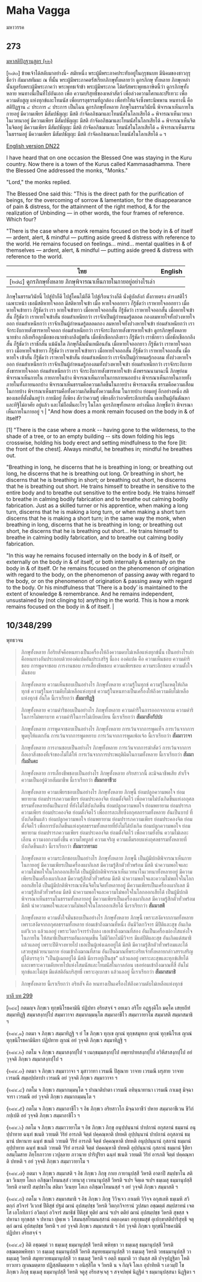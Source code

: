 # Maha Vagga
มหาวรรค

## 273
[มหาสติปัฏฐานสูตร (๒๒)](https://84000.org/tipitaka/read/r.php?B=10&A=6257&eng=)

[๒๗๓] ข้าพเจ้าได้สดับมาอย่างนี้-
             สมัยหนึ่ง พระผู้มีพระภาคประทับอยู่ในกุรุชนบท มีนิคมของชาวกุรุ ชื่อว่า
กัมมาสทัมมะ ณ ที่นั้น พระผู้มีพระภาคตรัสเรียกภิกษุทั้งหลายว่า ดูกรภิกษุ
ทั้งหลาย ภิกษุเหล่านั้นทูลรับพระผู้มีพระภาคว่า พระพุทธเจ้าข้า พระผู้มีพระภาค
ได้ตรัสพระพุทธภาษิตนี้ว่า ดูกรภิกษุทั้งหลาย หนทางนี้เป็นที่ไปอันเอก เพื่อ
ความบริสุทธิ์ของเหล่าสัตว์ เพื่อล่วงความโศกและปริเทวะ เพื่อความดับสูญ
แห่งทุกข์และโทมนัส เพื่อบรรลุธรรมที่ถูกต้อง เพื่อทำให้แจ้งซึ่งพระนิพพาน
หนทางนี้ คือ สติปัฏฐาน ๔ ประการ ๔ ประการ เป็นไฉน ดูกรภิกษุทั้งหลาย
ภิกษุในธรรมวินัยนี้ พิจารณาเห็นกายในกายอยู่ มีความเพียร มีสัมปชัญญะ
มีสติ กำจัดอภิชฌาและโทมนัสในโลกเสียได้ ๑ พิจารณาเห็นเวทนาในเวทนาอยู่
มีความเพียร มีสัมปชัญญะ มีสติ กำจัดอภิชฌาและโทมนัสในโลกเสียได้ ๑
พิจารณาเห็นจิตในจิตอยู่ มีความเพียร มีสัมปชัญญะ มีสติ กำจัดอภิชฌาและ
โทมนัสในโลกเสียได้ ๑ พิจารณาเห็นธรรมในธรรมอยู่ มีความเพียร มีสัมปชัญญะ
มีสติ กำจัดอภิชฌาและโทมนัสในโลกเสียได้ ๑ ฯ

[English version DN22](https://accesstoinsight.org/tipitaka/dn/dn.22.0.than.html)

I have heard that on one occasion the Blessed One was staying in the Kuru country. Now there is a town of the Kurus called Kammasadhamma. There the Blessed One addressed the monks, "Monks."

"Lord," the monks replied.

The Blessed One said this: "This is the direct path for the purification of beings, for the overcoming of sorrow & lamentation, for the disappearance of pain & distress, for the attainment of the right method, & for the realization of Unbinding — in other words, the four frames of reference. Which four?

"There is the case where a monk remains focused on the body in & of itself — ardent, alert, & mindful — putting aside greed & distress with reference to the world. He remains focused on feelings... mind... mental qualities in & of themselves — ardent, alert, & mindful — putting aside greed & distress with reference to the world.

| ไทย | English |
|-----|---------|
| [๒๗๔] ดูกรภิกษุทั้งหลาย ภิกษุพิจารณาเห็นกายในกายอยู่อย่างไรเล่า
ภิกษุในธรรมวินัยนี้ ไปสู่ป่าก็ดี ไปสู่โคนไม้ก็ดี ไปสู่เรือนว่างก็ดี นั่งคู้บัลลังก์
ตั้งกายตรง ดำรงสติไว้เฉพาะหน้า เธอมีสติหายใจออก มีสติหายใจเข้า เมื่อ
หายใจออกยาว ก็รู้ชัดว่า เราหายใจออกยาว เมื่อหายใจเข้ายาว ก็รู้ชัดว่า เรา
หายใจเข้ายาว เมื่อหายใจออกสั้น ก็รู้ชัดว่า เราหายใจออกสั้น เมื่อหายใจเข้า
สั้น ก็รู้ชัดว่า เราหายใจเข้าสั้น ย่อมสำเหนียกว่า เราจักเป็นผู้กำหนดรู้ตลอด
กองลมหายใจทั้งปวงหายใจออก ย่อมสำเหนียกว่า เราจักเป็นผู้กำหนดรู้ตลอดกอง
ลมหายใจทั้งปวงหายใจเข้า ย่อมสำเหนียกว่า เราจักระงับกายสังขารหายใจออก
ย่อมสำเหนียกว่า เราจักระงับกายสังขารหายใจเข้า ดูกรภิกษุทั้งหลาย นายช่าง
กลึงหรือลูกมือของนายช่างกลึงผู้ขยัน เมื่อชักเชือกกลึงยาว ก็รู้ชัดว่า เราชักยาว
เมื่อชักเชือกกลึงสั้น ก็รู้ชัดว่า เราชักสั้น แม้ฉันใด ภิกษุก็ฉันนั้นเหมือนกัน
เมื่อหายใจออกยาว ก็รู้ชัดว่า เราหายใจออกยาว เมื่อหายใจเข้ายาว ก็รู้ชัดว่า
เราหายใจเข้ายาว เมื่อหายใจออกสั้น ก็รู้ชัดว่า เราหายใจออกสั้น เมื่อหายใจ
เข้าสั้น ก็รู้ชัดว่า เราหายใจเข้าสั้น ย่อมสำเหนียกว่า เราจักเป็นผู้กำหนดรู้กองลม
ทั้งปวงหายใจออก ย่อมสำเหนียกว่า เราจักเป็นผู้กำหนดรู้กองลมทั้งปวงหายใจเข้า
ย่อมสำเหนียกว่า เราจักระงับกายสังขารหายใจออก ย่อมสำเหนียกว่า เรา
จักระงับกายสังขารหายใจเข้า ดังพรรณนามาฉะนี้ ภิกษุย่อมพิจารณาเห็นกายใน
กายภายในบ้าง พิจารณาเห็นกายในกายภายนอกบ้าง พิจารณาเห็นกายในกายทั้ง
ภายในทั้งภายนอกบ้าง พิจารณาเห็นธรรมคือความเกิดขึ้นในกายบ้าง พิจารณาเห็น
ธรรมคือความเสื่อมในกายบ้าง พิจารณาเห็นธรรมคือทั้งความเกิดขึ้นทั้งความเสื่อม
ในกายบ้าง ย่อมอยู่ อีกอย่างหนึ่ง สติของเธอที่ตั้งมั่นอยู่ว่า กายมีอยู่ ก็เพียง
สักว่าความรู้ เพียงสักว่าอาศัยระลึกเท่านั้น เธอเป็นผู้อันตัณหาและทิฐิไม่อาศัย
อยู่แล้ว และไม่ถือมั่นอะไรๆ ในโลก ดูกรภิกษุทั้งหลาย อย่างนี้แล ภิกษุชื่อว่า
พิจารณาเห็นกายในกายอยู่ ฯ 
| "And how does a monk remain focused on the body in & of itself?

[1] "There is the case where a monk -- having gone to the wilderness, to the shade of a tree, or to an empty building -- sits down folding his legs crosswise, holding his body erect and setting mindfulness to the fore [lit: the front of the chest]. Always mindful, he breathes in; mindful he breathes out.

"Breathing in long, he discerns that he is breathing in long; or breathing out long, he discerns that he is breathing out long. Or breathing in short, he discerns that he is breathing in short; or breathing out short, he discerns that he is breathing out short. He trains himself to breathe in sensitive to the entire body and to breathe out sensitive to the entire body. He trains himself to breathe in calming bodily fabrication and to breathe out calming bodily fabrication. Just as a skilled turner or his apprentice, when making a long turn, discerns that he is making a long turn, or when making a short turn discerns that he is making a short turn; in the same way the monk, when breathing in long, discerns that he is breathing in long; or breathing out short, he discerns that he is breathing out short... He trains himself to breathe in calming bodily fabrication, and to breathe out calming bodily fabrication.

"In this way he remains focused internally on the body in & of itself, or externally on the body in & of itself, or both internally & externally on the body in & of itself. Or he remains focused on the phenomenon of origination with regard to the body, on the phenomenon of passing away with regard to the body, or on the phenomenon of origination & passing away with regard to the body. Or his mindfulness that ’There is a body’ is maintained to the extent of knowledge & remembrance. And he remains independent, unsustained by (not clinging to) anything in the world. This is how a monk remains focused on the body in & of itself. |



## 10/348/299

พุทธวจน
> ภิกษุทั้งหลาย ก็อริยสัจคือหนทางเป็นเครื่องให้ถึงความดบไม่เหลือแห่งทุกข์นั้น เป็นอย่างไรเล่า
> คือหนทางอันประกอบด้วยองค์แปดอันประเสริฐ นี้เอง
> องค์แปด คือ
> ความเห็นชอบ ความดำริชอบ
> การพูดจาชอบ การงานชอบ การเลี้ยงชีพชอบ
> ความเพียรชอบ ความระลึกชอบ ความตั้งใจมั่นชอบ

> ภิกษุทั้งหลาย ความเห็นชอบเป็นอย่างไร
> ภิกษุทั้งหลาย ความรู้ในทุกข์ ความรู้ในเหตุให้เกิดทุกข์ ความรู้ในความดับไม่เหลือแห่งทุกข์ ความรู้ในหนทางเป็นเครื่องให้ถึงความดับไม่เหลือแห่งทุกข์ อันใด นี้เราเรียกว่า **สัมมาทิฏฐิ**

> ภิกษุทั้งหลาย ความดำริชอบเป็นอย่างไร
> ภิกษุทั้งหลาย ความดำริในการออกจากกาม ความดำริในการไม่พยาบาท ความดำริในการไม่เบียดเบียน นี้เราเรียกว่า **สัมมาสังกัปปะ**

> ภิกษุทั้งหลาย การพูดจาชอบเป็นอย่างไร
> ภิกษุทั้งหลาย การเว้นจากการพูดเท็จ การเว้นจากการพูดยุให้แตกกัน การเว้นจากการพูดหยาบ การเว้นจากการพูดเพ้อเจ้อ นี้เราเรียกว่า **สัมมาวาจา**

> ภิกษุทั้งหลาย การงานชอบเป็นอย่างไร
> ภิกษุทั้งหลาย การเว้นจากการฆ่าสัตว์ การเว้นจากการถือเอาสิ่งของที่เจ้าของไม่ได้ให้ การเว้นจากการประพฤติผิดในกามทั้งหลาย นี้เราเรียกว่า **สัมมากัมมันตะ**

> ภิกษุทั้งหลาย การเลี้ยงชีพชอบเป็นอย่างไร
> ภิกษุทั้งหลาย อริยสาวกนี้ ละมิจฉาชีพเสีย สำเร็จความเป็นอยู่ด้วยสัมมาชีพ นี้เราเรียกว่า **สัมมาอาชีวะ**

> ภิกษุทั้งหลาย ความเพียรชอบเป็นอย่างไร
> ภิกษุทั้งหลาย ภิกษุนี้ ย่อมปลูกความพอใจ ย่อมพยายาม ย่อมปรารภความเพียร ย่อมประคองจิต ย่อมตั้งจิตไว้ เพื่อความไม่บังเกิดขึ้นแห่งอกุศลธรรมทั้งหลายอันเป็นบาป ที่ยังไม่ได้บังเกิดขึ้น 
> ย่อมปลูกความพอใจ ย่อมพยายาม ย่อมปรารภความเพียร ย่อมประคองจิต ย่อมตั้งจิตไว้ เพื่อการละเสียซึ่งอกุศลกรรมทั้งหลาย อันเป็นบาป ที่บังเกิดขึ้นแล้ว
> ย่อมปลูกความพอใจ ย่อมพยายาม ย่อมปรารภความเพียร ย่อมประคองจิต ย่อมตั้งจิตไว้ เพื่อการบังเกิดขึ้นแห่งกุศลธรรมทั้งหลายที่ยังไม่ได้บังเกิด
> ย่อมปลูกความพอใจ ย่อมพยายาม ย่อมปรารภความเพียร ย่อมประคองจิต ย่อมตั้งจิตไว้ เพื่อความยั่งยืน ความไม่เลอะเลือน ความงอกงามยิ่งขึ้น ความไพบูลย์ ความเจริญ ความเต็มรอบแห่งกุศลธรรมทั้งหลายที่บังเกิดขึ้นแล้ว
> นี้เราเรียกว่า **สัมมาวายามะ**

> ภิกษุทั้งหลาย ความระลึกชอบเป็นอย่างไร
> ภิกษุทั้งหลาย ภิกษุนี้ เป็นผู้มีปกติพิจารณาเห็นกายในกายอยู่ มีความเพียรเป็นเครื่องเผากิเลส มีความรู้สึกตัวทั่วพร้อม มีสติ นำความพอใจและความไม่พอใจในโลกออกเสียได้
> เป็นผู้มีปกติพิจารณาเห็นเวทนาในเวทนาทั้งหลายอยู่ มีความเพียรเป็นเครื่องเผากิเลส มีความรู้สึกตัวทั่วพร้อม มีสติ นำความพอใจและความไม่พอใจในโลกออกเสียได้
> เป็นผู้มีปกติพิจารณาเห็นจิตในจิตทั้งหลายอยู่ มีความเพียรเป็นเครื่องเผากิเลส มีความรู้สึกตัวทั่วพร้อม มีสติ นำความพอใจและความไม่พอใจในโลกออกเสียได้
> เป็นผู้มีปกติพิจารณาเห็นธรรมในธรรมทั้งหลายอยู่ มีความเพียรเป็นเครื่องเผากิเลส มีความรู้สึกตัวทั่วพร้อม มีสติ นำความพอใจและความไม่พอใจในโลกออกเสียได้
> นี้เราเรียกว่า **สัมมาสติ**

> ภิกษุทั้งหลาย ความตั้งใจมั่นชอบเป็นอย่างไร
> ภิกษุทั้งหลาย ภิกษุนี้ เพราะสงัดจากกามทั้งหลาย เพราะสงัดจากอกุศลธรรมทั้งหลาย ย่อมเข้าถึงฌาณที่หนึ่ง อันมีวิตกวิจาร มีปีติและสุข อันเกิดแต่วิเวก แล้วแลอยู่
> เพราะวิตกวิจารรำงับลง เธอเข้าถึงฌาณที่สอง อันเป็นเครื่องผ่องใสแห่งใจในภายใน ให้สมาธิเป็นธรรมอันเอกผุดขึ้น ไม่มีวิตกไม่มีวิจาร มีแต่ปีติและสุข อันเกิดแต่สมาธิแล้วแลอยู่
> เพราะปีติจางหายไป เธอเป็นผู้เพ่งเฉยอยู่ได้ มีสติ มีความรู้สึกตัวทั่วพร้อมและได้เสวยสุขด้วยนามกาย ย่อมเข้าถึงฌาณที่สาม อันเป็นฌาณที่พระอริยเจ้าทั้งหลายกล่าวสรรเสริญผู้ได้บรรลุว่า "เป็นผู้เฉยอยู่ได้ มีสติ มีการอยู่เป็นสุข" แล้วแลอยู่
> เพราะละสุขและทุกข์เสียได้ และเพราะความดับหายไปแห่งโสมนัสและโทมนัสในกาลก่อน เธอย่อมเข้าถึงฌาณที่สี่ อันไม่ทุกข์และไม่สุข มีแต่สติอันบริสุทธิ์ เพราะอุเบกขา แล้วแลอยู่
> นี้เราเรียกว่า **สัมมาสมาธิ**

> ภิกษุทั้งหลาย นี้เราเรียกว่า อริยสัจ คือ หนทางเป็นเครื่องให้ถึงความดับไม่เหลือแห่งทุกข์

[บาลี บท 299](https://84000.org/tipitaka/read/pali_read.php?B=10&A=6842&w=&modeTY=2)

[๒๙๙]  กตมญฺจ  ภิกฺขเว  ทุกฺขนิโรธคามินี  ปฏิปทา  อริยสจฺจํ  ฯ
อยเมว  อริโย  อฏฺฐงฺคิโก  มคฺโค  เสยฺยถีทํ  สมฺมาทิฏฺฐิ  สมฺมาสงฺกปฺโป
สมฺมาวาจา   สมฺมากมฺมนฺโต   สมฺมาอาชีโว   สมฺมาวายาโม   สมฺมาสติ
สมฺมาสมาธิ ฯ

{๒๙๙.๑}  กตมา  จ  ภิกฺขเว  สมฺมาทิฏฺฐิ ฯ ยํ โข ภิกฺขเว ทุกฺเข
ญาณํ    ทุกฺขสมุทเย    ญาณํ   ทุกฺขนิโรเธ   ญาณํ   ทุกฺขนิโรธคามินิยา
ปฏิปทาย ญาณํ อยํ วุจฺจติ ภิกฺขเว สมฺมาทิฏฺฐิ ฯ

{๒๙๙.๒}  กตโม  จ  ภิกฺขเว  สมฺมาสงฺกปฺโป ฯ เนกฺขมฺมสงฺกปฺโป
อพฺยาปาทสงฺกปฺโป อวิหึสาสงฺกปฺโป อยํ วุจฺจติ ภิกฺขเว สมฺมาสงฺกปฺโป ฯ
     
{๒๙๙.๓}  กตมา  จ  ภิกฺขเว  สมฺมาวาจา  ฯ มุสาวาทา เวรมณี
ปิสุณาย   วาจาย   เวรมณี   ผรุสาย   วาจาย  เวรมณี  สมฺผปฺปลาปา
เวรมณี อยํ วุจฺจติ ภิกฺขเว สมฺมาวาจา ฯ

{๒๙๙.๔}   กตโม  จ  ภิกฺขเว  สมฺมากมฺมนฺโต  ฯ  ปาณาติปาตา
เวรมณี   อทินฺนาทานา   เวรมณี   กาเมสุ   มิจฺฉาจารา  เวรมณี  อยํ
วุจฺจติ ภิกฺขเว สมฺมากมฺมนฺโต ฯ

{๒๙๙.๕}  กตโม จ ภิกฺขเว สมฺมาอาชีโว ฯ อิธ ภิกฺขเว อริยสาวโก
มิจฺฉาอาชีวํ  ปหาย  สมฺมาอาชีเวน  ชีวิกํ  กปฺเปติ  อยํ  วุจฺจติ  ภิกฺขเว
สมฺมาอาชีโว ฯ

{๒๙๙.๖}  กตโม  จ  ภิกฺขเว  สมฺมาวายาโม ฯ อิธ ภิกฺขเว ภิกฺขุ
อนุปฺปนฺนานํ  ปาปกานํ  อกุสลานํ  ธมฺมานํ อนุปฺปาทาย ฉนฺทํ ชเนติ วายมติ
วิริยํ    อารภติ    จิตฺตํ   ปคฺคณฺหาติ   ปทหติ   อุปฺปนฺนานํ   ปาปกานํ
อกุสลานํ   ธมฺมานํ   ปหานาย   ฉนฺทํ   ชเนติ  วายมติ  วิริยํ  อารภติ
จิตฺตํ     ปคฺคณฺหาติ     ปทหติ     อนุปฺปนฺนานํ    กุสลานํ    ธมฺมานํ
อุปฺปาทาย   ฉนฺทํ   ชเนติ   วายมติ   วิริยํ  อารภติ  จิตฺตํ  ปคฺคณฺหาติ
ปทหติ     อุปฺปนฺนานํ     กุสลานํ    ธมฺมานํ    ฐิติยา    อสมฺโมสาย
ภิยฺโยภาวาย   เวปุลฺลาย   ภาวนาย  ปาริปูริยา  ฉนฺทํ  ชเนติ  วายมติ
วิริยํ   อารภติ   จิตฺตํ   ปคฺคณฺหาติ   ปทหติ   ฯ  อยํ  วุจฺจติ  ภิกฺขเว
สมฺมาวายาโม ฯ

{๒๙๙.๗}  กตมา  จ  ภิกฺขเว  สมฺมาสติ  ฯ  อิธ  ภิกฺขเว  ภิกฺขุ
กาเย   กายานุปสฺสี   วิหรติ   อาตาปี   สมฺปชาโน   สติมา   วิเนยฺย
โลเก    อภิชฺฌาโทมนสฺสํ    เวทนาสุ   เวทนานุปสฺสี   วิหรติ   ฯเปฯ
จิตฺเต   ฯเปฯ   ธมฺเมสุ   ธมฺมานุปสฺสี   วิหรติ   อาตาปี   สมฺปชาโน
สติมา   วิเนยฺย   โลเก   อภิชฺฌาโทมนสฺสํ   ฯ   อยํ  วุจฺจติ  ภิกฺขเว
สมฺมาสติ ฯ

{๒๙๙.๘}  กตโม จ ภิกฺขเว สมฺมาสมาธิ  ฯ อิธ ภิกฺขเว ภิกฺขุ วิวิจฺเจว
กาเมหิ  วิวิจฺจ  อกุสเลหิ  ธมฺเมหิ  สวิตกฺกํ  สวิจารํ วิเวกชํ ปีติสุขํ ปฐมํ
ฌานํ   อุปสมฺปชฺช   วิหรติ  วิตกฺกวิจารานํ  วูปสมา  อชฺฌตฺตํ  สมฺปสาทนํ
เจตโส   เอโกทิภาวํ   อวิตกฺกํ   อวิจารํ  สมาธิชํ  ปีติสุขํ  ทุติยํ  ฌานํ
ฯเปฯ  ตติยํ  ฌานํ  อุปสมฺปชฺช  วิหรติ  สุขสฺส  จ  ปหานา  ทุกฺขสฺส  จ
ปหานา    ปุพฺเพ    ว   โสมนสฺสโทมนสฺสานํ   อตฺถงฺคมา   อทุกฺขมสุขํ
อุเปกฺขาสติปาริสุทฺธึ   จตุตฺถํ   ฌานํ  อุปสมฺปชฺช  วิหรติ  ฯ  อยํ  วุจฺจติ
ภิกฺขเว  สมฺมาสมาธิ  ฯ  อิทํ  วุจฺจติ  ภิกฺขเว  ทุกฺขนิโรธคามินี  ปฏิปทา
อริยสจฺจํ ฯ

{๒๙๙.๙}   อิติ   อชฺฌตฺตํ   วา   ธมฺเมสุ   ธมฺมานุปสฺสี  วิหรติ
พหิทฺธา    วา   ธมฺเมสุ   ธมฺมานุปสฺสี   วิหรติ   อชฺฌตฺตพหิทฺธา   วา
ธมฺเมสุ   ธมฺมานุปสฺสี   วิหรติ   สมุทยธมฺมานุปสฺสี  วา  ธมฺเมสุ  วิหรติ
วยธมฺมานุปสฺสี    วา    ธมฺเมสุ    วิหรติ   สมุทยวยธมฺมานุปสฺสี   วา
ธมฺเมสุ   วิหรติ   ฯ   อตฺถิ   ธมฺมาติ   วา  ปนสฺส  สติ  ปจฺจุปฏฺฐิตา
โหติ   ยาวเทว   ญาณมตฺตาย  ปฏิสฺสติมตฺตาย  ฯ  อนิสฺสิโต  จ  วิหรติ
น  จ  กิญฺจิ  โลเก  อุปาทิยติ  ฯ  เอวมฺปิ  โข  ภิกฺขเว  ภิกฺขุ ธมฺเมสุ
ธมฺมานุปสฺสี วิหรติ จตูสุ อริยสจฺเจสุ ฯ
                     สจฺจปพฺพํ นิฏฺฐิตํ ฯ
                  ธมฺมานุปสฺสนา นิฏฺฐิตา ฯ
